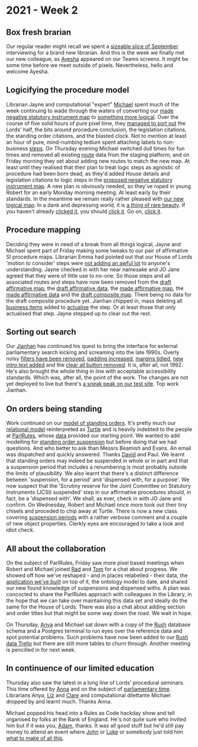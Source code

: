 # 2021 - Week 2

## Box fresh brarian

Our regular reader might recall we spent a [sizeable slice of September](https://ukparliament.github.io/ontologies/meta/weeknotes/2020/39/#expanding-the-family) interviewing for a brand new librarian. And this is the week we finally met our new colleague, as [Ayesha](https://twitter.com/askalibrarylady) appeared on our Teams screens. It might be some time before we meet outside of pixels. Nevertheless, hello and welcome Ayesha. 

## Logicifying the procedure model

Librarian Jayne and computational "expert" [Michael](https://twitter.com/fantasticlife) spent much of the week continuing to wade through the waters of converting our [made negative statutory instrument map](https://ukparliament.github.io/ontologies/procedure/flowcharts/sis/made-negative.pdf) to [something more logical](https://ukparliament.github.io/ontologies/procedure/flowcharts/sis/logic-gates/made-negative.pdf). Over the course of five solid hours of pure pixel time, they [managed to sort out](https://trello.com/c/XodNqLKV/15-remap-made-negative) the Lords' half, the bits around procedure conclusion, the legislation citations, the standing order citations, and the blasted clock. Not to mention at least an hour of pure, mind-numbing tedium spent attaching labels to non-business [steps](https://ukparliament.github.io/ontologies/procedure/procedure-ontology.html#d4e175). On Thursday evening Michael switched dull times for fun times and removed all existing [route](https://ukparliament.github.io/ontologies/procedure/procedure-ontology.html#d4e164) data from the staging platform, and on Friday morning they set about adding new routes to match the new map. At least until they realised that their plan to treat logic steps as agnostic of procedure had been born dead, as they'd added House details and legislation citations to logic steps in the [proposed negative statutory instrument map](https://github.com/ukparliament/ontologies/blob/master/procedure/flowcharts/proposed-negative-sis/logic-gates/proposed-negative-sis.pdf). A new plan is obviously needed, so they've roped in young Robert for an early Monday morning meeting. At least early by their standards. In the meantime we remain really rather pleased with [our new logical map](https://ukparliament.github.io/ontologies/procedure/flowcharts/sis/logic-gates/made-negative.pdf). In a dank and depressing world, it is [a thing of rare beauty](https://ukparliament.github.io/ontologies/procedure/flowcharts/sis/logic-gates/made-negative.pdf). If you haven't already [clicked it](https://ukparliament.github.io/ontologies/procedure/flowcharts/sis/logic-gates/made-negative.pdf), you should [click it](https://ukparliament.github.io/ontologies/procedure/flowcharts/sis/logic-gates/made-negative.pdf). Go on, [click it](https://ukparliament.github.io/ontologies/procedure/flowcharts/sis/logic-gates/made-negative.pdf).

## Procedure mapping

Deciding they were in need of a break from all things logical, Jayne and Michael spent part of Friday making some tweaks to our pair of affirmative SI procedure maps. Librarian Emma had pointed out that our House of Lords 'motion to consider' steps were [not adding an awful lot](https://trello.com/c/z44oKJUf/302-jo-jane-lords-motion-to-consider) to anyone's understanding. Jayne checked in with her near namesake and JO Jane agreed that they were of little use to no-one. So those steps and all associated routes and steps have now been removed from the [draft affirmative map](https://ukparliament.github.io/ontologies/procedure/flowcharts/sis/draft-affirmative.pdf), the [draft affirmative data](https://procedures.azurewebsites.net/Procedures/3/graph), the [made affirmative map](https://ukparliament.github.io/ontologies/procedure/flowcharts/sis/made-affirmative.pdf), the [made affirmative data](https://procedures.azurewebsites.net/Procedures/1/graph) and the [draft composite map](https://ukparliament.github.io/ontologies/procedure/flowcharts/sis/draft-composite.pdf). There being no data for the draft composite procedure yet. Jianhan chipped in, mass deleting all [business items](https://ukparliament.github.io/ontologies/procedure/procedure-ontology.html#d4e211) added to [actualise](https://ukparliament.github.io/ontologies/procedure/procedure-ontology.html#d4e344) the step. Or at least those that only actualised that step. Jayne stepped up to clear out the rest.

## Sorting out search

Our [Jianhan](https://twitter.com/jianhanzhu) has continued his quest to bring the interface for external parliamentary search kicking and screaming into the late 1990s. Overly noisy [filters have been removed](https://trello.com/c/Vh1g4KMN/337-remove-the-hide-all-search-filters-link-on-search-materials), [padding increased](https://trello.com/c/puyyBcqG/336-increase-padding-on-titles), [margins tidied](https://trello.com/c/xbjwaIS6/342-search-materials-margins-are-wonky-on-search-results), [new intro text added](https://trello.com/c/YLQkjN7Y/335-intro-text-for-search-material) and the [clear all button removed](https://trello.com/c/HQfLslLi/338-remove-clear-all-button-from-search-materials). It is, after all, not 1992. He's also brought the whole thing in line with acceptable accessibility standards. Which was, after all, the point of the work. The changes are not yet deployed to live but there's [a sneak peak on our test site](https://search-material-test.azurewebsites.net/). Top work Jianhan.

## On orders being standing

Work continued on our [model of standing orders](https://ukparliament.github.io/ontologies/standing-order/standing-order-ontology.html). It's pretty much our [relational model](https://standing-orders.herokuapp.com/meta/schema) reinterpreted as [Turtle](https://ukparliament.github.io/ontologies/standing-order/standing-order-ontology.ttl) and is heavily indebted to the people at [ParlRules](https://parlrulesdata.org/), whose [data](https://parlrulesdata.org/download.html) provided our starting point. We wanted to add modelling for [standing order suspension](https://trello.com/c/B7mJwL3l/331-standing-order-suspension) but before doing that we had questions. And who better to ask than Messrs Beamish and Evans. An email was dispatched and quickly answered. Thanks [David](https://twitter.com/clerkly) and Paul. We learnt that standing orders may indeed be suspended in whole or in part and that a suspension period that includes a renumbering is most probably outside the limits of plausibility. We also learnt that there's a distinct difference between 'suspension, for a period' and 'dispensed with, for a purpose'. We now suspect that the 'Scrutiny reserve for the Joint Committee on Statutory Instruments (JCSI) suspended' step in our affirmative procedures should, in fact, be a 'dispensed with'. We shall, as ever, check in with JO Jane and confirm. On Wednesday, Robert and Michael once more took out their tiny chisels and proceded to chip away at Turtle. There is now a new class covering [suspension periods](https://ukparliament.github.io/ontologies/standing-order/standing-order-ontology.html#d4e174) with a rather verbose comment and a couple of new object properties. Clerkly eyes are encouraged to take a look and idiot check.

## All about the collaboration

On the subject of ParlRules, Friday saw more pixel based meetings when Robert and Michael joined [Rad](https://radoslawzubek.com/) and [Tom](https://twitter.com/tomgfleming) for a chat about progress. We showed off how we've reshaped - and in places relabelled - their data, the [application we've built](https://standing-orders.herokuapp.com/) on top of it, the ontology model to date, and shared our new found knowledge of suspensions and dispensed withs. A plan was concocted to share the ParlRules approach with colleagues in the Library, in the hope that we can take over maintaining this data set and ideally do the same for the House of Lords. There was also a chat about adding section and order titles but that might be some way down the road. We wait in hope.

On Thursday, [Anya](https://twitter.com/bitten_) and Michael sat down with a copy of the [Rush](https://membersafter1832.historyofparliamentonline.org/) database schema and a Postgres terminal to run eyes over the reference data and spot potential problems. Such problems have now been added to our [Rush data Trello](https://trello.com/b/4JA1hW6I/rush-data-2020) but there are still more tables to churn through. Another meeting is pencilled in for next week.

## In continuence of our limited education

Thursday also saw the latest in a long line of Lords' procedural seminars. This time offered by [Anna](https://twitter.com/LoogaGirl) and on the subject of [parliamentary time](https://ukparliament.github.io/ontologies/time-period/time-period-ontology.html). Librarians Anya, [Liz](https://twitter.com/greensideknits) and [Clare](https://twitter.com/tinysprite) and computational dilettante Michael dropped by and learnt much. Thanks Anna.

Michael popped his head into a Rules as Code hackday show and tell organised by folks at the Bank of England. He's not quite sure who invited him but if it was you, [Adam](https://twitter.com/AdamWyner), thanks. It was all good stuff but he'd still pay money to attend an event where [John](https://twitter.com/johnlsheridan) or [Luke](https://twitter.com/Lenorbury) or somebody just told him [what to make of all this](https://twitter.com/johnlsheridan/status/1349760983984701441).



